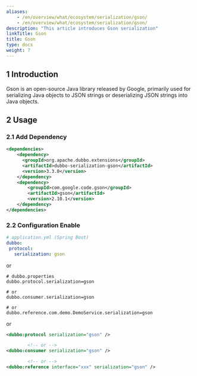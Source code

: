 ```yaml
---
aliases:
    - /en/overview/what/ecosystem/serialization/gson/
    - /en/overview/what/ecosystem/serialization/gson/
description: "This article introduces Gson serialization"
linkTitle: Gson
title: Gson
type: docs
weight: 7
---
```




## 1 Introduction

Gson is an open-source Java library released by Google, primarily used for serializing Java objects to JSON strings or deserializing JSON strings into Java objects.

## 2 Usage

### 2.1 Add Dependency

```xml
<dependencies>
    <dependency>
      <groupId>org.apache.dubbo.extensions</groupId>
      <artifactId>dubbo-serialization-gson</artifactId>
      <version>3.3.0</version>
    </dependency>
    <dependency>
        <groupId>com.google.code.gson</groupId>
        <artifactId>gson</artifactId>
        <version>2.10.1</version>
    </dependency>
</dependencies>
```

### 2.2 Configuration Enable


```yaml
# application.yml (Spring Boot)
dubbo:
 protocol:
   serialization: gson
```
or
```properties
# dubbo.properties
dubbo.protocol.serialization=gson

# or
dubbo.consumer.serialization=gson

# or
dubbo.reference.com.demo.DemoService.serialization=gson
```
or
```xml
<dubbo:protocol serialization="gson" />

        <!-- or -->
<dubbo:consumer serialization="gson" />

        <!-- or -->
<dubbo:reference interface="xxx" serialization="gson" />
```


